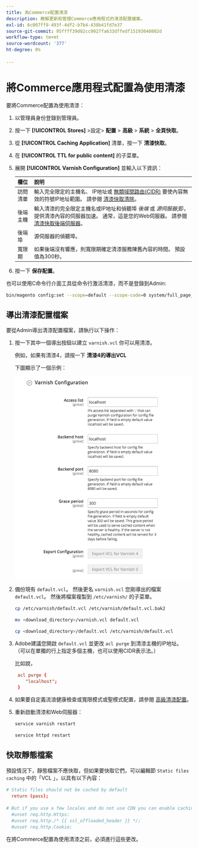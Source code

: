 ```yaml
---
title: 為Commerce配置清漆
description: 瞭解更新和管理Commerce應用程式的清漆配置檔案。
exl-id: 6c007ff9-493f-4df2-b7b4-438b41fd7e37
source-git-commit: 95ffff39d82cc9027fa633dffedf15193040802d
workflow-type: tm+mt
source-wordcount: '377'
ht-degree: 0%

---
```


# 將Commerce應用程式配置為使用清漆

要將Commerce配置為使用清漆：

1. 以管理員身份登錄到管理員。
1. 按一下 **[!UICONTROL Stores]** >設定> **配置** > **高級** > **系統** > **全頁快取**。
1. 從 **[!UICONTROL Caching Application]** 清單，按一下 **清漆快取**。
1. 在 **[!UICONTROL TTL for public content]** 的子菜單。
1. 展開 **[!UICONTROL Varnish Configuration]** 並輸入以下資訊：

   | 欄位 | 說明 |
   | ----- | ----------- |
   | 訪問清單 | 輸入完全限定的主機名、 IP地址或 [無類域間路由(CIDR)](https://www.digitalocean.com/community/tutorials/understanding-ip-addresses-subnets-and-cidr-notation-for-networking) 要使內容無效的符號IP地址範圍。 請參閱 [清漆快取清除](https://varnish-cache.org/docs/3.0/tutorial/purging.html)。 |
   | 後端主機 | 輸入清漆的完全限定主機名或IP地址和偵聽埠 _後端_ 或 _源伺服器_;即，提供清漆內容的伺服器加速。 通常，這是您的Web伺服器。 請參閱 [清漆快取後端伺服器](https://www.varnish-cache.org/docs/trunk/users-guide/vcl-backends.html)。 |
   | 後端埠 | 源伺服器的偵聽埠。 |
   | 寬限期 | 如果後端沒有響應，則寬限期確定清漆服務陳舊內容的時間。 預設值為300秒。 |

1. 按一下 **保存配置**。

也可以使用C命令行介面工具從命令行激活清漆，而不是登錄到Admin:

```bash
bin/magento config:set --scope=default --scope-code=0 system/full_page_cache/caching_application 2
```

## 導出清漆配置檔案

要從Admin導出清漆配置檔案，請執行以下操作：

1. 按一下其中一個導出按鈕以建立 `varnish.vcl` 你可以用清漆。

   例如，如果有清漆4，請按一下 **清漆4的導出VCL**

   下圖顯示了一個示例：

   ![將Commerce配置為在管理中使用清漆](../../assets/configuration/varnish-admin-22.png)

1. 備份現有 `default.vcl`。 然後更名 `varnish.vcl` 您剛導出的檔案 `default.vcl`。 然後將檔案複製到 `/etc/varnish/` 的子菜單。

   ```bash
   cp /etc/varnish/default.vcl /etc/varnish/default.vcl.bak2
   ```

   ```bash
   mv <download_directory>/varnish.vcl default.vcl
   ```

   ```bash
   cp <download_directory>/default.vcl /etc/varnish/default.vcl
   ```

1. Adobe建議您開啟 `default.vcl` 並更改 `acl purge` 到清漆主機的IP地址。 （可以在單獨的行上指定多個主機，也可以使用CIDR表示法。）

   比如說，

   ```conf
    acl purge {
       "localhost";
    }
   ```

1. 如果要自定義流浪健康檢查或寬限模式或聖模式配置，請參閱 [高級清漆配置](config-varnish-advanced.md)。

1. 重新啟動清漆和Web伺服器：

   ```bash
   service varnish restart
   ```

   ```bash
   service httpd restart
   ```

## 快取靜態檔案

預設情況下，靜態檔案不應快取，但如果要快取它們，可以編輯節 `Static files caching` 中的「VCL 」，以具有以下內容：

```conf
# Static files should not be cached by default
  return (pass);

# But if you use a few locales and do not use CDN you can enable caching static files by commenting previous line (#return (pass);) and uncommenting next 3 lines
  #unset req.http.Https;
  #unset req.http./* {{ ssl_offloaded_header }} */;
  #unset req.http.Cookie;
```

在將Commerce配置為使用清漆之前，必須進行這些更改。
